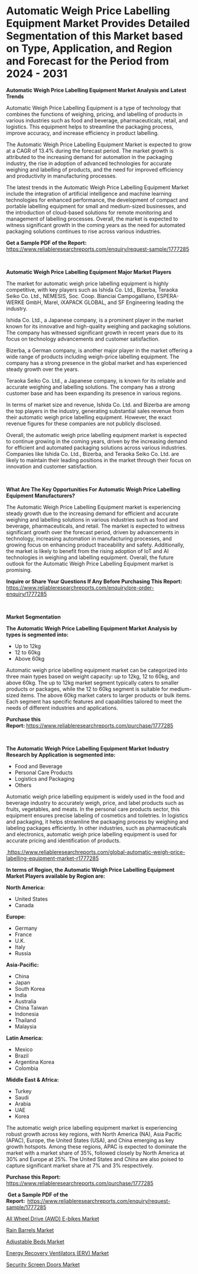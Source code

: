<p><h1>Automatic Weigh Price Labelling Equipment Market Provides Detailed Segmentation of this Market based on Type, Application, and Region and Forecast for the Period from 2024 - 2031</h1></p><p><strong>Automatic Weigh Price Labelling Equipment Market Analysis and Latest Trends</strong></p>
<p><p>Automatic Weigh Price Labelling Equipment is a type of technology that combines the functions of weighing, pricing, and labelling of products in various industries such as food and beverage, pharmaceuticals, retail, and logistics. This equipment helps to streamline the packaging process, improve accuracy, and increase efficiency in product labelling.</p><p>The Automatic Weigh Price Labelling Equipment Market is expected to grow at a CAGR of 13.4% during the forecast period. The market growth is attributed to the increasing demand for automation in the packaging industry, the rise in adoption of advanced technologies for accurate weighing and labelling of products, and the need for improved efficiency and productivity in manufacturing processes.</p><p>The latest trends in the Automatic Weigh Price Labelling Equipment Market include the integration of artificial intelligence and machine learning technologies for enhanced performance, the development of compact and portable labelling equipment for small and medium-sized businesses, and the introduction of cloud-based solutions for remote monitoring and management of labelling processes. Overall, the market is expected to witness significant growth in the coming years as the need for automated packaging solutions continues to rise across various industries.</p></p>
<p><strong>Get a Sample PDF of the Report:&nbsp;</strong> <a href="https://www.reliableresearchreports.com/enquiry/request-sample/1777285">https://www.reliableresearchreports.com/enquiry/request-sample/1777285</a></p>
<p>&nbsp;</p>
<p><strong>Automatic Weigh Price Labelling Equipment Major Market Players</strong></p>
<p><p>The market for automatic weigh price labelling equipment is highly competitive, with key players such as Ishida Co. Ltd., Bizerba, Teraoka Seiko Co. Ltd., NEMESIS, Soc. Coop. Bianciai Campogalliano, ESPERA-WERKE GmbH, Marel, iXAPACK GLOBAL, and SF Engineering leading the industry.</p><p>Ishida Co. Ltd., a Japanese company, is a prominent player in the market known for its innovative and high-quality weighing and packaging solutions. The company has witnessed significant growth in recent years due to its focus on technology advancements and customer satisfaction.</p><p>Bizerba, a German company, is another major player in the market offering a wide range of products including weigh-price labelling equipment. The company has a strong presence in the global market and has experienced steady growth over the years.</p><p>Teraoka Seiko Co. Ltd., a Japanese company, is known for its reliable and accurate weighing and labelling solutions. The company has a strong customer base and has been expanding its presence in various regions.</p><p>In terms of market size and revenue, Ishida Co. Ltd. and Bizerba are among the top players in the industry, generating substantial sales revenue from their automatic weigh price labelling equipment. However, the exact revenue figures for these companies are not publicly disclosed.</p><p>Overall, the automatic weigh price labelling equipment market is expected to continue growing in the coming years, driven by the increasing demand for efficient and automated packaging solutions across various industries. Companies like Ishida Co. Ltd., Bizerba, and Teraoka Seiko Co. Ltd. are likely to maintain their leading positions in the market through their focus on innovation and customer satisfaction.</p></p>
<p>&nbsp;</p>
<p><strong>What Are The Key Opportunities For Automatic Weigh Price Labelling Equipment Manufacturers?</strong></p>
<p><p>The Automatic Weigh Price Labelling Equipment market is experiencing steady growth due to the increasing demand for efficient and accurate weighing and labelling solutions in various industries such as food and beverage, pharmaceuticals, and retail. The market is expected to witness significant growth over the forecast period, driven by advancements in technology, increasing automation in manufacturing processes, and growing focus on enhancing product traceability and safety. Additionally, the market is likely to benefit from the rising adoption of IoT and AI technologies in weighing and labelling equipment. Overall, the future outlook for the Automatic Weigh Price Labelling Equipment market is promising.</p></p>
<p><strong>Inquire or Share Your Questions If Any Before Purchasing This Report:</strong> <a href="https://www.reliableresearchreports.com/enquiry/pre-order-enquiry/1777285">https://www.reliableresearchreports.com/enquiry/pre-order-enquiry/1777285</a></p>
<p>&nbsp;</p>
<p><strong>Market Segmentation</strong></p>
<p><strong>The Automatic Weigh Price Labelling Equipment Market Analysis by types is segmented into:</strong></p>
<p><ul><li>Up to 12kg</li><li>12 to 60kg</li><li>Above 60kg</li></ul></p>
<p><p>Automatic weigh price labelling equipment market can be categorized into three main types based on weight capacity: up to 12kg, 12 to 60kg, and above 60kg. The up to 12kg market segment typically caters to smaller products or packages, while the 12 to 60kg segment is suitable for medium-sized items. The above 60kg market caters to larger products or bulk items. Each segment has specific features and capabilities tailored to meet the needs of different industries and applications.</p></p>
<p><strong>Purchase this Report:&nbsp;</strong><a href="https://www.reliableresearchreports.com/purchase/1777285">https://www.reliableresearchreports.com/purchase/1777285</a></p>
<p>&nbsp;</p>
<p><strong>The Automatic Weigh Price Labelling Equipment Market Industry Research by Application is segmented into:</strong></p>
<p><ul><li>Food and Beverage</li><li>Personal Care Products</li><li>Logistics and Packaging</li><li>Others</li></ul></p>
<p><p>Automatic weigh price labelling equipment is widely used in the food and beverage industry to accurately weigh, price, and label products such as fruits, vegetables, and meats. In the personal care products sector, this equipment ensures precise labeling of cosmetics and toiletries. In logistics and packaging, it helps streamline the packaging process by weighing and labeling packages efficiently. In other industries, such as pharmaceuticals and electronics, automatic weigh price labelling equipment is used for accurate pricing and identification of products.</p></p>
<p><a href="https://www.reliableresearchreports.com/global-automatic-weigh-price-labelling-equipment-market-r1777285">&nbsp;https://www.reliableresearchreports.com/global-automatic-weigh-price-labelling-equipment-market-r1777285</a></p>
<p><strong>In terms of Region, the Automatic Weigh Price Labelling Equipment Market Players available by Region are:</strong></p>
<p>
    <p> <strong> North America: </strong>
        <ul>
            <li>United States</li>
            <li>Canada</li>
        </ul>
        </p> 
    <p> <strong> Europe: </strong>
        <ul>
            <li>Germany</li>
            <li>France</li>
            <li>U.K.</li>
            <li>Italy</li>
            <li>Russia</li>
        </ul>
        </p> 
    <p> <strong> Asia-Pacific: </strong>
        <ul>
            <li>China</li>
            <li>Japan</li>
            <li>South Korea</li>
            <li>India</li>
            <li>Australia</li>
            <li>China Taiwan</li>
            <li>Indonesia</li>
            <li>Thailand</li>
            <li>Malaysia</li>
        </ul>
        </p> 
    <p> <strong> Latin America: </strong>
        <ul>
            <li>Mexico</li>
            <li>Brazil</li>
            <li>Argentina Korea</li>
            <li>Colombia</li>
        </ul>
        </p> 
    <p> <strong> Middle East & Africa: </strong>
        <ul>
            <li>Turkey</li>
            <li>Saudi</li>
            <li>Arabia</li>
            <li>UAE</li>
            <li>Korea</li>
        </ul>
    </p>
    </p>
<p><p>The automatic weigh price labelling equipment market is experiencing robust growth across key regions, with North America (NA), Asia Pacific (APAC), Europe, the United States (USA), and China emerging as key growth hotspots. Among these regions, APAC is expected to dominate the market with a market share of 35%, followed closely by North America at 30% and Europe at 25%. The United States and China are also poised to capture significant market share at 7% and 3% respectively.</p></p>
<p><strong>Purchase this Report: </strong><a href="https://www.reliableresearchreports.com/purchase/1777285">https://www.reliableresearchreports.com/purchase/1777285</a></p>
<p>&nbsp;<strong>Get a Sample PDF of the Report:&nbsp;&nbsp;</strong><a href="https://www.reliableresearchreports.com/enquiry/request-sample/1777285">https://www.reliableresearchreports.com/enquiry/request-sample/1777285</a></p>
<p><strong></strong></p>
<p><p><a href="https://github.com/mbisetmhermsr/Market-Research-Report-List-3/blob/main/all-wheel-drive-awd-e-bikes-market.md">All Wheel Drive (AWD) E-bikes Market</a></p><p><a href="https://medium.com/@graciakennyta2311/market-forecast-global-rain-barrels-trends-and-impact-analysis-2024-2031-by-application-bb935de7b3ec">Rain Barrels Market</a></p><p><a href="https://medium.com/@janetchuaf36/global-adjustable-beds-market-size-share-analysis-by-product-type-by-application-by-region-363fc9f28c59">Adjustable Beds Market</a></p><p><a href="https://github.com/cameroneffertz/Market-Research-Report-List-2/blob/main/energy-recovery-ventilators-erv-market.md">Energy Recovery Ventilators (ERV) Market</a></p><p><a href="https://medium.com/@alexander.murray3455/global-security-screen-doors-market-focus-on-application-end-use-industry-type-equipment-and-c9877bf6ee3a">Security Screen Doors Market</a></p></p>